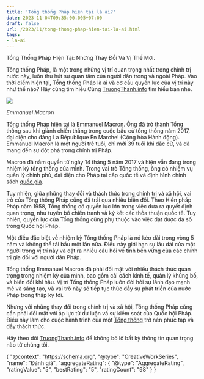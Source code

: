 ```yaml
---
title: 'Tổng thống Pháp hiện tại là ai?'
date: 2023-11-04T09:35:00.005+07:00
draft: false
url: /2023/11/tong-thong-phap-hien-tai-la-ai.html
tags: 
- la-ai
---
```


Tổng Thống Pháp Hiện Tại: Những Thay Đổi Và Vị Thế Mới.

Tổng thống Pháp, là một trong những vị trí quan trọng nhất trong chính trị nước này, luôn thu hút sự quan tâm của người dân trong và ngoài Pháp. Vào thời điểm hiện tại, Tổng thống Pháp là ai và cơ cấu quyền lực của vị trí này như thế nào? Hãy cùng tìm hiểu.Cùng [TruongThanh.info](http://www.truongthanh.info) tìm hiểu bạn nhé.

[![](https://blogger.googleusercontent.com/img/b/R29vZ2xl/AVvXsEifPaLYcSIrxDMfNE_o18gX29Dby9OisQTa4RCFSgmZeo6qGy4zaU-oBC6Jdi2dRiXwPYhPLXqK-k_b32HIsp74-CEjep9KDRUqQciWI-03b1Q41ET2WH-8XThe5dQW5mokbloJftZLuGb3uV8vC9Zzahy5lQF5Mdi-or4J_y2JkHSvKSNnOxgjMCF3-Nii/s320/Emmanuel%20Macron.jpg)](https://blogger.googleusercontent.com/img/b/R29vZ2xl/AVvXsEifPaLYcSIrxDMfNE_o18gX29Dby9OisQTa4RCFSgmZeo6qGy4zaU-oBC6Jdi2dRiXwPYhPLXqK-k_b32HIsp74-CEjep9KDRUqQciWI-03b1Q41ET2WH-8XThe5dQW5mokbloJftZLuGb3uV8vC9Zzahy5lQF5Mdi-or4J_y2JkHSvKSNnOxgjMCF3-Nii/s1022/Emmanuel%20Macron.jpg)

_Emmanuel Macron_

Tổng thống Pháp hiện tại là Emmanuel Macron. Ông đã trở thành Tổng thống sau khi giành chiến thắng trong cuộc bầu cử tổng thống năm 2017, đại diện cho đảng La République En Marche! (Cộng hòa Hành động). Emmanuel Macron là một người trẻ tuổi, chỉ mới 39 tuổi khi đắc cử, và đã mang đến sự đột phá trong chính trị Pháp.

  

Macron đã nắm quyền từ ngày 14 tháng 5 năm 2017 và hiện vẫn đang trong nhiệm kỳ tổng thống của mình. Trong vai trò Tổng thống, ông có nhiệm vụ quản lý chính phủ, đại diện cho Pháp tại cấp quốc tế và định hình chính sách [quốc gia](https://www.truongthanh.info/2023/10/country.html).

  

Tuy nhiên, giữa những thay đổi và thách thức trong chính trị và xã hội, vai trò của Tổng thống Pháp cũng đã trải qua nhiều biến đổi. Theo Hiến pháp Pháp năm 1958, Tổng thống có quyền lực lớn trong việc đưa ra quyết định quan trọng, như tuyên bố chiến tranh và ký kết các thỏa thuận quốc tế. Tuy nhiên, quyền lực của Tổng thống cũng phụ thuộc vào việc đạt được đa số trong Quốc hội Pháp.

  

Một điều đặc biệt về nhiệm kỳ Tổng thống Pháp là nó kéo dài trong vòng 5 năm và không thể tái bầu một lần nữa. Điều này giới hạn sự lâu dài của một người trong vị trí này và đặt ra nhiều câu hỏi về tính bền vững của các chính trị gia đối với người dân Pháp.

  

Tổng thống Emmanuel Macron đã phải đối mặt với nhiều thách thức quan trọng trong nhiệm kỳ của mình, bao gồm cải cách kinh tế, quản lý khủng bố, và biến đổi khí hậu. Vị trí Tổng thống Pháp luôn đòi hỏi sự lãnh đạo mạnh mẽ và sáng tạo, và vai trò này sẽ tiếp tục thúc đẩy sự phát triển của nước Pháp trong thập kỷ tới.

  

Nhưng với những thay đổi trong chính trị và xã hội, Tổng thống Pháp cũng cần phải đối mặt với áp lực từ dư luận và sự kiểm soát của Quốc hội Pháp. Điều này làm cho cuộc hành trình của một [Tổng thống](https://www.truongthanh.info/2023/11/tong-thong-hoa-ky-hien-tai-la-ai.html) trở nên phức tạp và đầy thách thức.

  

Hãy theo dõi [TruongThanh.info](http://www.truongthanh.info) để không bỏ lỡ bất kỳ thông tin quan trọng nào từ chúng tôi.

  

{ "@context": "https://schema.org", "@type": "CreativeWorkSeries", "name": "Đánh giá", "aggregateRating": { "@type": "AggregateRating", "ratingValue": "5", "bestRating": "5", "ratingCount": "98" } }
